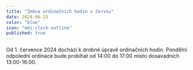 ```yaml
---
title: "Změna ordinačních hodin v červnu"
date: 2024-06-15
color: "blue"
icon: "mdi:clock-outline"
published: true
---
```


Od 1. července 2024 dochází k drobné úpravě ordinačních hodin. Pondělní odpolední ordinace bude probíhat od 14:00 do 17:00 místo dosavadních 13:00-16:00.
